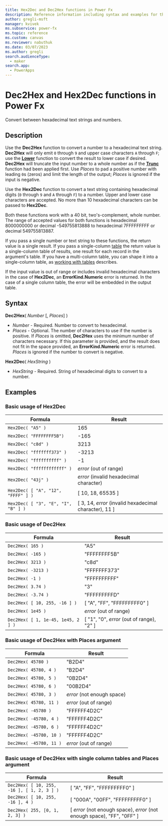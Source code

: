```yaml
---
title: Hex2Dec and Dec2Hex functions in Power Fx
description: Reference information including syntax and examples for the Hex2Dec and Dec2Hex functions in Power Fx.
author: gregli-msft
manager: kvivek
ms.subservice: power-fx
ms.topic: reference
ms.custom: canvas
ms.reviewer: nabuthuk
ms.date: 03/07/2023
ms.author: gregli
search.audienceType: 
  - maker
search.app: 
  - PowerApps
---
```

# Dec2Hex and Hex2Dec functions in Power Fx

Convert between hexadecimal text strings and numbers.

## Description

Use the **Dec2Hex** function to convert a number to a hexadecimal text string.  **Dec2Hex** will only emit `0` through `9` and upper case characters `A` through `F`; use the [**Lower**](function-lower-upper-proper.md) function to convert the result to lower case if desired.  **Dec2Hex** will truncate the input number to a whole number as if the [**Trunc**](function-round.md) function had been applied first.  Use *Places* to pad a positive number with leading `0`s (zeros) and limit the length of the output; *Places* is ignored if the input is negative.

Use the **Hex2Dec** function to convert a text string containing hexadecimal digits (`0` through `9` and `A` through `F`) to a number.  Upper and lower case characters are accepted.  No more than 10 hexadecimal characters can be passed to **Hex2Dec**.

Both these functions work with a 40 bit, two's-complement, whole number. The range of accepted values for both functions is hexadecimal 8000000000 or decimal -549755813888 to hexadecimal 7FFFFFFFFF or decimal 549755813887.

If you pass a single number or text string to these functions, the return value is a single result.  If you pass a single-column [table](/power-apps/maker/canvas-apps/working-with-tables) the return value is a single-column table of results, one result for each record in the argument's table. If you have a multi-column table, you can shape it into a single-column table, as [working with tables](/power-apps/maker/canvas-apps/working-with-tables) describes.  

If the input value is out of range or includes invalid hexadecimal characters in the case of **Hex2Dec**, an **ErrorKind.Numeric** error is returned.  In the case of a single column table, the error will be embedded in the output table.

## Syntax

**Dec2Hex**( *Number* [, *Places*] )

- *Number* - Required.  Number to convert to hexadecimal.
- *Places* - Optional.  The number of characters to use if the number is positive. If *Places* is omitted, **Dec2Hex** uses the minimum number of characters necessary. If this parameter is provided, and the result does not fit in the space provided, an **ErrorKind.Numeric** error is returned.  *Places* is ignored if the number to convert is negative.

**Hex2Dec**( *HexString* )

- *HexString* - Required.  String of hexadecimal digits to convert to a number.

## Examples

### Basic usage of Hex2Dec

| Formula | Result |
| --- | --- |
| `Hex2Dec( "A5" )` | 165 |
| `Hex2Dec( "FFFFFFFF5B")` | -165 |
| `Hex2Dec( "c8d" )` | 3213 |
| `Hex2Dec( "fffffff373" )` | -3213 |
| `Hex2Dec( "ffffffffff" )` | -1 |
| `Hex2Dec( "ffffffffffff" )` | *error* (out of range) |
| `Hex2Dec( "43j" )` | *error* (invalid hexadecimal character) |
| `Hex2Dec( [ "A", "12", "FFFF" ] )` | [ 10, 18, 65535 ] |
| `Hex2Dec( [ "3", "E", "I", "B" ] )` | [ 3, 14, *error* (invalid hexadecimal character), 11 ]

### Basic usage of Dec2Hex

| Formula | Result |
| --- | --- |
| `Dec2Hex( 165 )`        | "A5" |
| `Dec2Hex( -165 )`       | "FFFFFFFF5B" |
| `Dec2Hex( 3213 )`       | "c8d" |
| `Dec2Hex( -3213 )`      | "FFFFFFF373" |
| `Dec2Hex( -1 )`         | "FFFFFFFFFF" |
| `Dec2Hex( 3.74 )`       | "3" |
| `Dec2Hex( -3.74 )`      | "FFFFFFFFFD" |
| `Dec2Hex( [ 10, 255, -16 ] )` | [ "A", "FF", "FFFFFFFFF0" ] |
| `Dec2Hex( 1e45 )`       | *error* (out of range) |
| `Dec2Hex( [ 1, 1e-45, 1e45, 2 ] )` | [ "1", "0", *error* (out of range), "2" ] |

### Basic usage of Dec2Hex with Places argument

| Formula | Result |
| --- | --- |
| `Dec2Hex( 45780 )`      | "B2D4" |
| `Dec2Hex( 45780, 4 )`   | "B2D4" |
| `Dec2Hex( 45780, 5 )`   | "0B2D4" |
| `Dec2Hex( 45780, 6 )`   | "00B2D4" |
| `Dec2Hex( 45780, 3 )`   | *error* (not enough space) |
| `Dec2Hex( 45780, 11 )`  | *error* (out of range) |
| `Dec2Hex( -45780 )`     | "FFFFFF4D2C" | 
| `Dec2Hex( -45780, 4 )`  | "FFFFFF4D2C" | 
| `Dec2Hex( -45780, 6 )`  | "FFFFFF4D2C" | 
| `Dec2Hex( -45780, 10 )` | "FFFFFF4D2C" | 
| `Dec2Hex( -45780, 11 )` | *error* (out of range) | 

### Basic usage of Dec2Hex with single column tables and Places argument

| Formula | Result |
| --- | --- |
| `Dec2Hex( [ 10, 255, -16 ], [ 1, 2, 3 ] )`      | [ "A", "FF", "FFFFFFFFF0" ] |
| `Dec2Hex( [ 10, 255, -16 ], 4 )`   | [ "000A", "00FF", "FFFFFFFFF0" ] |
| `Dec2Hex( 255, [0, 1, 2, 3] )`   | [ *error* (not enough space), *error* (not enough space), "FF", "0FF" ] |
